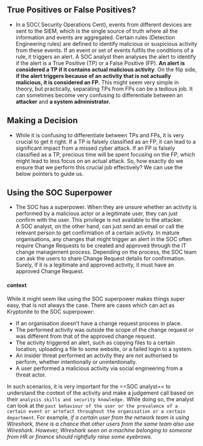 ## True Positives or False Positives?
- In a SOC( Security Operations Cent), events from different devices are sent to the SIEM, which is the single source of truth where all the information and events are aggregated. Certain rules (Detection Engineering rules) are defined to identify malicious or suspicious activity from these events. If an event or set of events fulfils the conditions of a rule, it triggers an alert. A SOC analyst then analyses the alert to identify if the alert is a True Positive (TP) or a False Positive (FP). **An alert is considered a TP if it contains actual malicious activity**. On the flip side, **if the alert triggers because of an activity that is not actually malicious, it is considered an FP.** This might seem very simple in theory, but practically, separating TPs from FPs can be a tedious job. It can sometimes become very confusing to differentiate between an **attacker** and **a system administrator.**
## Making a Decision

- While it is confusing to differentiate between TPs and FPs, it is very crucial to get it right. If a TP is falsely classified as an FP, it can lead to a significant impact from a missed cyber attack. If an FP is falsely classified as a TP, precious time will be spent focusing on the FP, which might lead to less focus on an actual attack. So, how exactly do we ensure that we perform this crucial job effectively? We can use the below pointers to guide us.

## Using the SOC Superpower
- The SOC has a superpower. When they are unsure whether an activity is performed by a malicious actor or a legitimate user, they can just confirm with the user. This privilege is not available to the attacker. A SOC analyst, on the other hand, can just send an email or call the relevant person to get confirmation of a certain activity. In mature organisations, any changes that might trigger an alert in the SOC often require Change Requests to be created and approved through the IT change management process. Depending on the process, the SOC team can ask the users to share Change Request details for confirmation. Surely, if it is a legitimate and approved activity, it must have an approved Change Request.

#### context
While it might seem like using the SOC superpower makes things super easy, that is not always the case. There are cases which can act as Kryptonite to the SOC superpower:

- If an organisation doesn't have a change request process in place.
- The performed activity was outside the scope of the change request or was different from that of the approved change request.
- The activity triggered an alert, such as copying files to a certain location, uploading a file to some website, or a failed login to a system. 
- An insider threat performed an activity they are not authorised to perform, whether intentionally or unintentionally.
- A user performed a malicious activity via social engineering from a threat actor.

In such scenarios, it is very important for the ==SOC analyst== to understand the context of the activity and make a judgement call based on their `analysis skills and security knowledge.` While doing so, the analyst can look at the `past behaviour of the user or the prevalence of a certain event or artefact throughout the organisation or a certain department`. For example, *if a certain user from the network team is using Wireshark, there is a chance that other users from the same team also use Wireshark. However, Wireshark seen on a machine belonging to someone from HR or finance should rightfully raise some eyebrows.*

##
